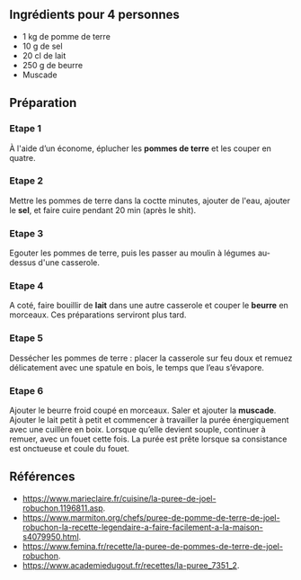 ## Ingrédients pour 4 personnes

- 1 kg de pomme de terre
- 10 g de sel
- 20 cl de lait
- 250 g de beurre
- Muscade

## Préparation

### Etape 1

À l'aide d’un économe, éplucher les **pommes de terre** et les couper en quatre.

### Etape 2

Mettre les pommes de terre dans la coctte minutes, ajouter de l'eau, ajouter le **sel**, et faire cuire pendant 20 min (après le shit).

### Etape 3

Egouter les pommes de terre, puis les passer au moulin à légumes au-dessus d'une casserole.

### Etape 4

A coté, faire bouillir de **lait** dans une autre casserole et couper le **beurre** en morceaux. Ces préparations serviront plus tard.

### Etape 5

Dessécher les pommes de terre : placer la casserole sur feu doux et remuez délicatement avec une spatule en bois, le temps que l’eau s’évapore.

### Etape 6

Ajouter le beurre froid coupé en morceaux. Saler et ajouter la **muscade**. Ajouter le lait petit à petit et commencer à travailler la purée énergiquement avec une cuillère en boix. Lorsque qu’elle devient souple, continuer à remuer, avec un fouet cette fois. La purée est prête lorsque sa consistance est onctueuse et coule du fouet.

## Références

- <https://www.marieclaire.fr/cuisine/la-puree-de-joel-robuchon,1196811.asp>.
- <https://www.marmiton.org/chefs/puree-de-pomme-de-terre-de-joel-robuchon-la-recette-legendaire-a-faire-facilement-a-la-maison-s4079950.html>.
- <https://www.femina.fr/recette/la-puree-de-pommes-de-terre-de-joel-robuchon>.
- <https://www.academiedugout.fr/recettes/la-puree_7351_2>.
